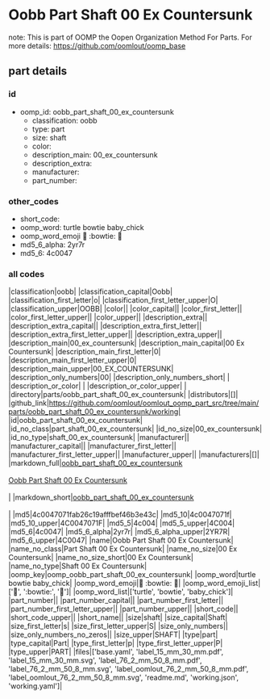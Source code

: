 # Oobb Part Shaft 00 Ex Countersunk  

note: This is part of OOMP the Oopen Organization Method For Parts. For more details: https://github.com/oomlout/oomp_base

##  part details





### id
* oomp_id: oobb_part_shaft_00_ex_countersunk
  * classification: oobb
  * type: part
  * size: shaft
  * color: 
  * description_main: 00_ex_countersunk
  * description_extra: 
  * manufacturer: 
  * part_number: 

### other_codes
* short_code: 
* oomp_word: turtle bowtie baby_chick
* oomp_word_emoji :turtle: :bowtie: :baby_chick:
* md5_6_alpha: 2yr7r
* md5_6: 4c0047

### all codes 
|classification|oobb|
|classification_capital|Oobb|
|classification_first_letter|o|
|classification_first_letter_upper|O|
|classification_upper|OOBB|
|color||
|color_capital||
|color_first_letter||
|color_first_letter_upper||
|color_upper||
|description_extra||
|description_extra_capital||
|description_extra_first_letter||
|description_extra_first_letter_upper||
|description_extra_upper||
|description_main|00_ex_countersunk|
|description_main_capital|00 Ex Countersunk|
|description_main_first_letter|0|
|description_main_first_letter_upper|0|
|description_main_upper|00_EX_COUNTERSUNK|
|description_only_numbers|00|
|description_only_numbers_short| |
|description_or_color| |
|description_or_color_upper| |
|directory|parts/oobb_part_shaft_00_ex_countersunk|
|distributors|[]|
|github_link|https://github.com/oomlout/oomlout_oomp_part_src/tree/main/parts/oobb_part_shaft_00_ex_countersunk/working|
|id|oobb_part_shaft_00_ex_countersunk|
|id_no_class|part_shaft_00_ex_countersunk|
|id_no_size|00_ex_countersunk|
|id_no_type|shaft_00_ex_countersunk|
|manufacturer||
|manufacturer_capital||
|manufacturer_first_letter||
|manufacturer_first_letter_upper||
|manufacturer_upper||
|manufacturers|[]|
|markdown_full|[oobb_part_shaft_00_ex_countersunk](https://github.com/oomlout/oomlout_oomp_part_src/tree/main/parts/oobb_part_shaft_00_ex_countersunk/working)<br>[](https://github.com/oomlout/oomlout_oomp_part_src/tree/main/parts/oobb_part_shaft_00_ex_countersunk/working)<br>[Oobb Part Shaft 00 Ex Countersunk](https://github.com/oomlout/oomlout_oomp_part_src/tree/main/parts/oobb_part_shaft_00_ex_countersunk/working)<br><br>|
|markdown_short|[oobb_part_shaft_00_ex_countersunk](https://github.com/oomlout/oomlout_oomp_part_src/tree/main/parts/oobb_part_shaft_00_ex_countersunk/working)<br><br>|
|md5|4c0047071fab26c19afffbef46b3e43c|
|md5_10|4c0047071f|
|md5_10_upper|4C0047071F|
|md5_5|4c004|
|md5_5_upper|4C004|
|md5_6|4c0047|
|md5_6_alpha|2yr7r|
|md5_6_alpha_upper|2YR7R|
|md5_6_upper|4C0047|
|name|Oobb Part Shaft 00 Ex Countersunk|
|name_no_class|Part Shaft 00 Ex Countersunk|
|name_no_size|00 Ex Countersunk|
|name_no_size_short|00 Ex Countersunk|
|name_no_type|Shaft 00 Ex Countersunk|
|oomp_key|oomp_oobb_part_shaft_00_ex_countersunk|
|oomp_word|turtle bowtie baby_chick|
|oomp_word_emoji|:turtle: :bowtie: :baby_chick:|
|oomp_word_emoji_list|[':turtle:', ':bowtie:', ':baby_chick:']|
|oomp_word_list|['turtle', 'bowtie', 'baby_chick']|
|part_number||
|part_number_capital||
|part_number_first_letter||
|part_number_first_letter_upper||
|part_number_upper||
|short_code||
|short_code_upper||
|short_name||
|size|shaft|
|size_capital|Shaft|
|size_first_letter|s|
|size_first_letter_upper|S|
|size_only_numbers||
|size_only_numbers_no_zeros||
|size_upper|SHAFT|
|type|part|
|type_capital|Part|
|type_first_letter|p|
|type_first_letter_upper|P|
|type_upper|PART|
|files|['base.yaml', 'label_15_mm_30_mm.pdf', 'label_15_mm_30_mm.svg', 'label_76_2_mm_50_8_mm.pdf', 'label_76_2_mm_50_8_mm.svg', 'label_oomlout_76_2_mm_50_8_mm.pdf', 'label_oomlout_76_2_mm_50_8_mm.svg', 'readme.md', 'working.json', 'working.yaml']|
